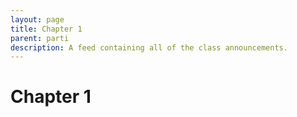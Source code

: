 ```yaml
---
layout: page
title: Chapter 1
parent: parti
description: A feed containing all of the class announcements.
---
```


# Chapter 1
